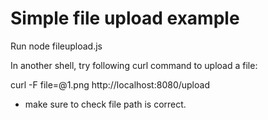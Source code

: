 Simple file upload example
==============================

Run node fileupload.js

In another shell, try following curl command to upload a file:

 curl -F file=@1.png http://localhost:8080/upload

* make sure to check file path is correct.
